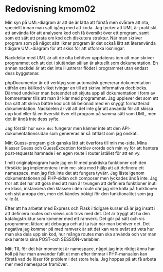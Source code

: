 ---
---
Redovisning kmom02
=========================

Min syn på UML-diagram är att de är lätta att förstå men svårare att rita, speciellt innan man satt igång med att koda. Jag tycker att UML är praktiskt att använda för att
analysera kod och få översikt över ett program, samt som ett sätt att prata om
kod och diskutera struktur. När man skriver program som på något sätt liknar program är det också lätt att återanvända tidigare UML-diagram för att skiss för att utforska lösningar.

Nackdelar med UML är att de ofta behöver uppdateras iom att man skriver programmet och att det i slutändan sällan är aktuellt som dokumentation. En annan nackdel är att det inte illustrerar flödet i programmet utan endast dess byggstenar.

phpDocumentor är ett verktyg som automatisk genererar dokumentation utifrån ens källkod vilket tvingar en till att skriva informativa docblocks. Därmed undviker man beteendet att skjuta upp all dokumentation i form av kommentarer tills att man är klar med programmet. Jag upplever det som ett bra sätt att skriva bättre kod och bli belönad med en snyggt formatterad dokumentation. Nackdelen är väl att det inte går att använda för att skissa upp kod eller få en översikt över ett program på samma sätt som UML, men det är ändå inte dess syfte.

Jag förstår hur `make doc` fungerar men känner inte att den API-dokumentationssidan som genereras är så lättläst som jag önskat.

Mitt Guess-program gick ganska lätt att överföra till min me-sida. Mina klasser Guess och GuessException förblev orörda och min vy för att hantera post-requests hamnade i en egen route i router istället för att en vy.

I mitt originalprogram hade jag en fil med praktiska funktioner och den försökte jag implementera i min me-sida med hjälp att att definera ett namespace, men jag fick inte det att fungera tyvärr. Jag läste igenom dokumentationen på PHP-sidan och composer men lyckades ändå inte. Jag tror att det har att göra med att man är tvungen att definiera funktioner inuti en klass, instansiera den klassen i den route där jag ville kalla på funktionen och sist anropa den, men det kändes bökigt för den funktionalitet som jag ville åt.


Efter att ha arbetat med Express och Flask i tidigare kurser så är jag insatt i att definiera routes och views och trivs med det. Det är tryggt att ha den katalogstruktur som kommer med ett ramverk. Det gör på sätt och vis programmet lättare att debugga och att ta isär när man behöver det. Det negativa jag kommer på med ramverk är att det kan vara svårt att veta hur man ska dela upp sin kod, hur många routes man ska använda och var man ska hantera sina POST-och SESSION-variabler.

Mitt TIL för det här momentet är namespace, något jag inte riktigt ännu har koll på hur man använder fullt ut men efter timmar i PHP-manualen kan förstå vad de löser för problem i det stora hela. Jag hoppas på att få arbeta mer med namespace framöver.
